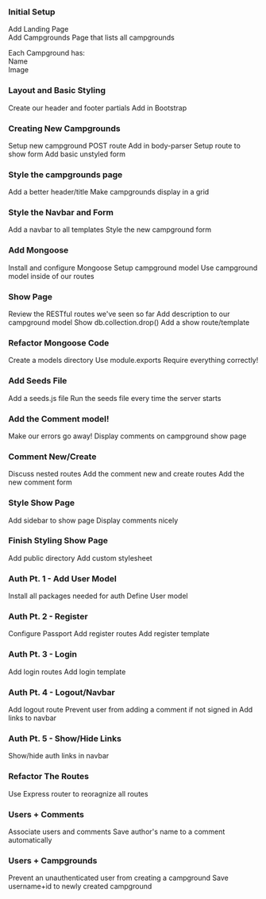 
### Initial Setup

Add Landing Page <br>
Add Campgrounds Page that lists all campgrounds<br>

Each Campground has:<br>
Name<br> 
Image

### Layout and Basic Styling

Create our header and footer partials
Add in Bootstrap

### Creating New Campgrounds

Setup new campground POST route
Add in body-parser
Setup route to show form
Add basic unstyled form
### Style the campgrounds page

Add a better header/title
Make campgrounds display in a grid
### Style the Navbar and Form

Add a navbar to all templates
Style the new campground form
### Add Mongoose

Install and configure Mongoose
Setup campground model
Use campground model inside of our routes
### Show Page

Review the RESTful routes we've seen so far
Add description to our campground model
Show db.collection.drop()
Add a show route/template
### Refactor Mongoose Code

Create a models directory
Use module.exports
Require everything correctly!
### Add Seeds File

Add a seeds.js file
Run the seeds file every time the server starts
### Add the Comment model!

Make our errors go away!
Display comments on campground show page
### Comment New/Create

Discuss nested routes
Add the comment new and create routes
Add the new comment form
### Style Show Page

Add sidebar to show page
Display comments nicely
### Finish Styling Show Page

Add public directory
Add custom stylesheet
### Auth Pt. 1 - Add User Model

Install all packages needed for auth
Define User model
### Auth Pt. 2 - Register

Configure Passport
Add register routes
Add register template
### Auth Pt. 3 - Login

Add login routes
Add login template
### Auth Pt. 4 - Logout/Navbar

Add logout route
Prevent user from adding a comment if not signed in
Add links to navbar
### Auth Pt. 5 - Show/Hide Links

Show/hide auth links in navbar
### Refactor The Routes

Use Express router to reoragnize all routes
### Users + Comments

Associate users and comments
Save author's name to a comment automatically
### Users + Campgrounds

Prevent an unauthenticated user from creating a campground
Save username+id to newly created campground
